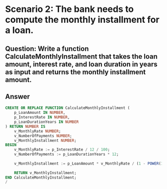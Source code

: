 # Scenario 2: The bank needs to compute the monthly installment for a loan.
## 	Question: Write a function CalculateMonthlyInstallment that takes the loan amount, interest rate, and loan duration in years as input and returns the monthly installment amount.
## Answer



```sql
CREATE OR REPLACE FUNCTION CalculateMonthlyInstallment (
    p_LoanAmount IN NUMBER,
    p_InterestRate IN NUMBER,
    p_LoanDurationYears IN NUMBER
) RETURN NUMBER IS
    v_MonthlyRate NUMBER;
    v_NumberOfPayments NUMBER;
    v_MonthlyInstallment NUMBER;
BEGIN
    v_MonthlyRate := p_InterestRate / 12 / 100;
    v_NumberOfPayments := p_LoanDurationYears * 12;
    
    v_MonthlyInstallment := p_LoanAmount * v_MonthlyRate / (1 - POWER(1 + v_MonthlyRate, -v_NumberOfPayments));
    
    RETURN v_MonthlyInstallment;
END CalculateMonthlyInstallment;
/
```